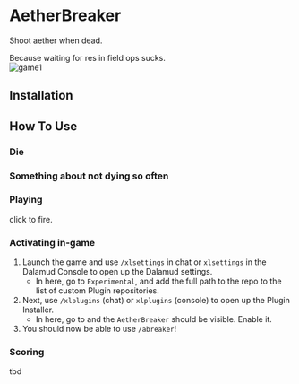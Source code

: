 # AetherBreaker

Shoot aether when dead.

Because waiting for res in field ops sucks.
<br>
![game1](https://github.com/user-attachments/assets/48f831f4-f1d4-49dd-9388-6be7a8a75369)
<br>

## Installation

## How To Use

### Die


### Something about not dying so often


### Playing

click to fire.

### Activating in-game

1. Launch the game and use `/xlsettings` in chat or `xlsettings` in the Dalamud Console to open up the Dalamud settings.
    * In here, go to `Experimental`, and add the full path to the repo to the list of custom Plugin repositories.
2. Next, use `/xlplugins` (chat) or `xlplugins` (console) to open up the Plugin Installer.
    * In here, go to and the `AetherBreaker` should be visible. Enable it.
3. You should now be able to use `/abreaker`!


### Scoring

tbd

